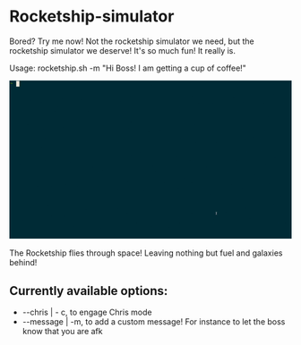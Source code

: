 # Rocketship-simulator
Bored? Try me now!
Not the rocketship simulator we need, but the rocketship simulator we deserve!
It's so much fun! It really is.

Usage:
rocketship.sh -m "Hi Boss! I am getting a cup of coffee!"

![](./demo.gif)

The Rocketship flies through space! Leaving nothing but fuel and galaxies behind!

## Currently available options:
- --chris | - c, to engage Chris mode
- --message | -m, to add a custom message! For instance to let the boss know that you are afk
